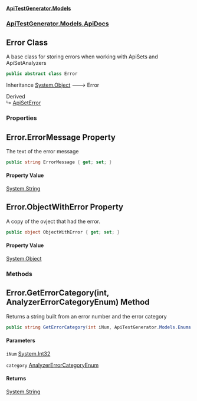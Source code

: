 #### [ApiTestGenerator.Models](ApiTestGenerator.Models.md 'ApiTestGenerator.Models')
### [ApiTestGenerator.Models.ApiDocs](ApiTestGenerator.Models.md#ApiTestGenerator.Models.ApiDocs 'ApiTestGenerator.Models.ApiDocs')

## Error Class

A base class for storing errors when working with ApiSets and ApiSetAnalyzers

```csharp
public abstract class Error
```

Inheritance [System.Object](https://docs.microsoft.com/en-us/dotnet/api/System.Object 'System.Object') &#129106; Error

Derived  
&#8627; [ApiSetError](ApiSetError.md 'ApiTestGenerator.Models.ApiDocs.ApiSetError')
### Properties

<a name='ApiTestGenerator.Models.ApiDocs.Error.ErrorMessage'></a>

## Error.ErrorMessage Property

The text of the error message

```csharp
public string ErrorMessage { get; set; }
```

#### Property Value
[System.String](https://docs.microsoft.com/en-us/dotnet/api/System.String 'System.String')

<a name='ApiTestGenerator.Models.ApiDocs.Error.ObjectWithError'></a>

## Error.ObjectWithError Property

A copy of the ovject that had the error.

```csharp
public object ObjectWithError { get; set; }
```

#### Property Value
[System.Object](https://docs.microsoft.com/en-us/dotnet/api/System.Object 'System.Object')
### Methods

<a name='ApiTestGenerator.Models.ApiDocs.Error.GetErrorCategory(int,ApiTestGenerator.Models.Enums.AnalyzerErrorCategoryEnum)'></a>

## Error.GetErrorCategory(int, AnalyzerErrorCategoryEnum) Method

Returns a string built from an error number and the error category

```csharp
public string GetErrorCategory(int iNum, ApiTestGenerator.Models.Enums.AnalyzerErrorCategoryEnum category);
```
#### Parameters

<a name='ApiTestGenerator.Models.ApiDocs.Error.GetErrorCategory(int,ApiTestGenerator.Models.Enums.AnalyzerErrorCategoryEnum).iNum'></a>

`iNum` [System.Int32](https://docs.microsoft.com/en-us/dotnet/api/System.Int32 'System.Int32')

<a name='ApiTestGenerator.Models.ApiDocs.Error.GetErrorCategory(int,ApiTestGenerator.Models.Enums.AnalyzerErrorCategoryEnum).category'></a>

`category` [AnalyzerErrorCategoryEnum](AnalyzerErrorCategoryEnum.md 'ApiTestGenerator.Models.Enums.AnalyzerErrorCategoryEnum')

#### Returns
[System.String](https://docs.microsoft.com/en-us/dotnet/api/System.String 'System.String')